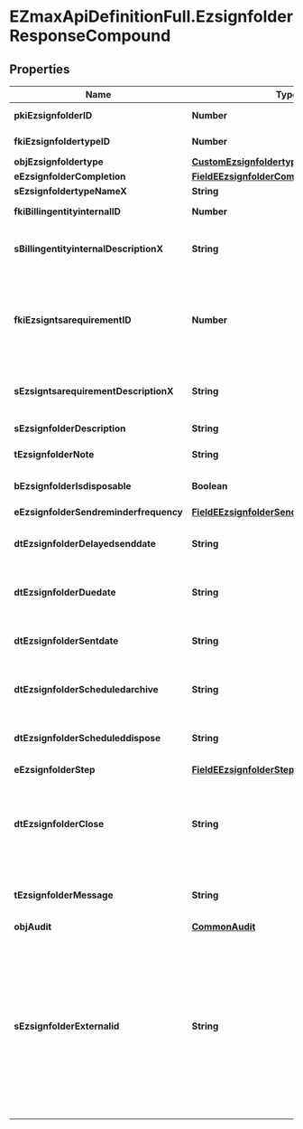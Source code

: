 # EZmaxApiDefinitionFull.EzsignfolderResponseCompound

## Properties

Name | Type | Description | Notes
------------ | ------------- | ------------- | -------------
**pkiEzsignfolderID** | **Number** | The unique ID of the Ezsignfolder | 
**fkiEzsignfoldertypeID** | **Number** | The unique ID of the Ezsignfoldertype. | [optional] 
**objEzsignfoldertype** | [**CustomEzsignfoldertypeResponse**](CustomEzsignfoldertypeResponse.md) |  | [optional] 
**eEzsignfolderCompletion** | [**FieldEEzsignfolderCompletion**](FieldEEzsignfolderCompletion.md) |  | 
**sEzsignfoldertypeNameX** | **String** |  | [optional] 
**fkiBillingentityinternalID** | **Number** | The unique ID of the Billingentityinternal. | [optional] 
**sBillingentityinternalDescriptionX** | **String** | The description of the Billingentityinternal in the language of the requester | [optional] 
**fkiEzsigntsarequirementID** | **Number** | The unique ID of the Ezsigntsarequirement.  Determine if a Time Stamping Authority should add a timestamp on each of the signature. Valid values:  |Value|Description| |-|-| |1|No. TSA Timestamping will requested. This will make all signatures a lot faster since no round-trip to the TSA server will be required. Timestamping will be made using eZsign server&#39;s time.| |2|Best effort. Timestamping from a Time Stamping Authority will be requested but is not mandatory. In the very improbable case it cannot be completed, the timestamping will be made using eZsign server&#39;s time. **Additional fee applies**| |3|Mandatory. Timestamping from a Time Stamping Authority will be requested and is mandatory. In the very improbable case it cannot be completed, the signature will fail and the user will be asked to retry. **Additional fee applies**| | [optional] 
**sEzsigntsarequirementDescriptionX** | **String** | The description of the Ezsigntsarequirement in the language of the requester | [optional] 
**sEzsignfolderDescription** | **String** | The description of the Ezsignfolder | 
**tEzsignfolderNote** | **String** | Note about the Ezsignfolder | [optional] 
**bEzsignfolderIsdisposable** | **Boolean** | If the Ezsigndocument can be disposed | [optional] 
**eEzsignfolderSendreminderfrequency** | [**FieldEEzsignfolderSendreminderfrequency**](FieldEEzsignfolderSendreminderfrequency.md) |  | [optional] 
**dtEzsignfolderDelayedsenddate** | **String** | The date and time at which the Ezsignfolder will be sent in the future. | [optional] 
**dtEzsignfolderDuedate** | **String** | The maximum date and time at which the Ezsignfolder can be signed. | [optional] 
**dtEzsignfolderSentdate** | **String** | The date and time at which the Ezsignfolder was sent the last time. | [optional] 
**dtEzsignfolderScheduledarchive** | **String** | The scheduled date and time at which the Ezsignfolder should be archived. | [optional] 
**dtEzsignfolderScheduleddispose** | **String** | The scheduled date at which the Ezsignfolder should be Disposed. | [optional] 
**eEzsignfolderStep** | [**FieldEEzsignfolderStep**](FieldEEzsignfolderStep.md) |  | [optional] 
**dtEzsignfolderClose** | **String** | The date and time at which the Ezsignfolder was closed. Either by applying the last signature or by completing it prematurely. | [optional] 
**tEzsignfolderMessage** | **String** | A custom text message that will be added to the email sent. | [optional] 
**objAudit** | [**CommonAudit**](CommonAudit.md) |  | [optional] 
**sEzsignfolderExternalid** | **String** | This field can be used to store an External ID from the client&#39;s system.  Anything can be stored in this field, it will never be evaluated by the eZmax system and will be returned AS-IS.  To store multiple values, consider using a JSON formatted structure, a URL encoded string, a CSV or any other custom format.  | [optional] 



